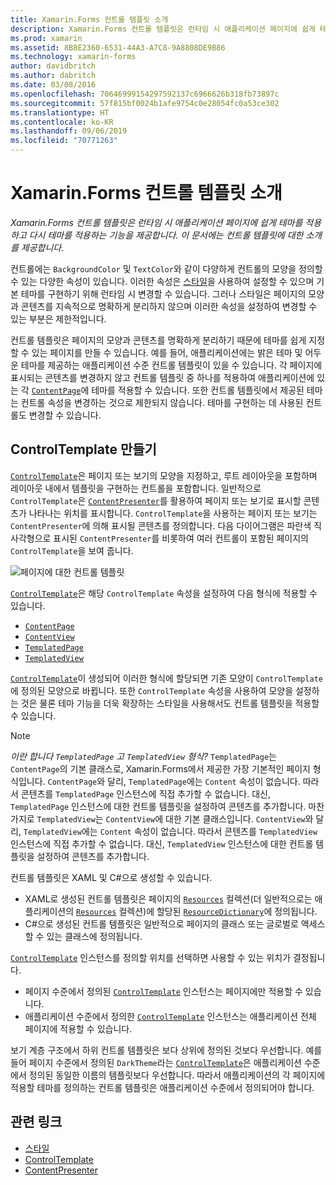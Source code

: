 ```yaml
---
title: Xamarin.Forms 컨트롤 템플릿 소개
description: Xamarin.Forms 컨트롤 템플릿은 런타임 시 애플리케이션 페이지에 쉽게 테마를 적용하고 다시 테마를 적용하는 기능을 제공합니다. 이 문서에는 컨트롤 템플릿에 대한 소개를 제공합니다.
ms.prod: xamarin
ms.assetid: 8B8E2360-6531-44A3-A7C8-9A8808DE9B86
ms.technology: xamarin-forms
author: davidbritch
ms.author: dabritch
ms.date: 03/08/2016
ms.openlocfilehash: 70646999154297592137c6966626b318fb73897c
ms.sourcegitcommit: 57f815bf0024b1afe9754c0e28054fc0a53ce302
ms.translationtype: HT
ms.contentlocale: ko-KR
ms.lasthandoff: 09/06/2019
ms.locfileid: "70771263"
---
```

# <a name="introduction-to-xamarinforms-control-templates"></a>Xamarin.Forms 컨트롤 템플릿 소개

_Xamarin.Forms 컨트롤 템플릿은 런타임 시 애플리케이션 페이지에 쉽게 테마를 적용하고 다시 테마를 적용하는 기능을 제공합니다. 이 문서에는 컨트롤 템플릿에 대한 소개를 제공합니다._

컨트롤에는 `BackgroundColor` 및 `TextColor`와 같이 다양하게 컨트롤의 모양을 정의할 수 있는 다양한 속성이 있습니다. 이러한 속성은 [스타일](~/xamarin-forms/user-interface/styles/index.md)을 사용하여 설정할 수 있으며 기본 테마를 구현하기 위해 런타임 시 변경할 수 있습니다. 그러나 스타일은 페이지의 모양과 콘텐츠를 지속적으로 명확하게 분리하지 않으며 이러한 속성을 설정하여 변경할 수 있는 부분은 제한적입니다.

컨트롤 템플릿은 페이지의 모양과 콘텐츠를 명확하게 분리하기 때문에 테마를 쉽게 지정할 수 있는 페이지를 만들 수 있습니다. 예를 들어, 애플리케이션에는 밝은 테마 및 어두운 테마를 제공하는 애플리케이션 수준 컨트롤 템플릿이 있을 수 있습니다. 각 페이지에 표시되는 콘텐츠를 변경하지 않고 컨트롤 템플릿 중 하나를 적용하여 애플리케이션에 있는 각 [`ContentPage`](xref:Xamarin.Forms.ContentPage)에 테마를 적용할 수 있습니다. 또한 컨트롤 템플릿에서 제공된 테마는 컨트롤 속성을 변경하는 것으로 제한되지 않습니다. 테마를 구현하는 데 사용된 컨트롤도 변경할 수 있습니다.

## <a name="creating-a-controltemplate"></a>ControlTemplate 만들기

[`ControlTemplate`](xref:Xamarin.Forms.ControlTemplate)은 페이지 또는 보기의 모양을 지정하고, 루트 레이아웃을 포함하며 레이아웃 내에서 템플릿을 구현하는 컨트롤을 포함합니다. 일반적으로 `ControlTemplate`은 [`ContentPresenter`](xref:Xamarin.Forms.ContentPresenter)를 활용하여 페이지 또는 보기로 표시할 콘텐츠가 나타나는 위치를 표시합니다. `ControlTemplate`을 사용하는 페이지 또는 보기는 `ContentPresenter`에 의해 표시될 콘텐츠를 정의합니다. 다음 다이어그램은 파란색 직사각형으로 표시된 `ContentPresenter`를 비롯하여 여러 컨트롤이 포함된 페이지의 `ControlTemplate`을 보여 줍니다.

![](introduction-images/control-template.png "페이지에 대한 컨트롤 템플릿")

[`ControlTemplate`](xref:Xamarin.Forms.ControlTemplate)은 해당 `ControlTemplate` 속성을 설정하여 다음 형식에 적용할 수 있습니다.

- [`ContentPage`](xref:Xamarin.Forms.ContentPage)
- [`ContentView`](xref:Xamarin.Forms.ContentView)
- [`TemplatedPage`](xref:Xamarin.Forms.TemplatedPage)
- [`TemplatedView`](xref:Xamarin.Forms.TemplatedView)

[`ControlTemplate`](xref:Xamarin.Forms.ControlTemplate)이 생성되어 이러한 형식에 할당되면 기존 모양이 `ControlTemplate`에 정의된 모양으로 바뀝니다. 또한 `ControlTemplate` 속성을 사용하여 모양을 설정하는 것은 물론 테마 기능을 더욱 확장하는 스타일을 사용해서도 컨트롤 템플릿을 적용할 수 있습니다.

> [!NOTE]
> *이란 합니다 `TemplatedPage` 고 `TemplatedView` 형식?* `TemplatedPage`는 `ContentPage`의 기본 클래스로, Xamarin.Forms에서 제공한 가장 기본적인 페이지 형식입니다. `ContentPage`와 달리, `TemplatedPage`에는 `Content` 속성이 없습니다. 따라서 콘텐츠를 `TemplatedPage` 인스턴스에 직접 추가할 수 없습니다. 대신, `TemplatedPage` 인스턴스에 대한 컨트롤 템플릿을 설정하여 콘텐츠를 추가합니다. 마찬가지로 `TemplatedView`는 `ContentView`에 대한 기본 클래스입니다. `ContentView`와 달리, `TemplatedView`에는 `Content` 속성이 없습니다. 따라서 콘텐츠를 `TemplatedView` 인스턴스에 직접 추가할 수 없습니다. 대신, `TemplatedView` 인스턴스에 대한 컨트롤 템플릿을 설정하여 콘텐츠를 추가합니다.

컨트롤 템플릿은 XAML 및 C#으로 생성할 수 있습니다.

- XAML로 생성된 컨트롤 템플릿은 페이지의 [`Resources`](xref:Xamarin.Forms.VisualElement.Resources) 컬렉션(더 일반적으로는 애플리케이션의 [`Resources`](xref:Xamarin.Forms.Application.Resources) 컬렉션)에 할당된 [`ResourceDictionary`](xref:Xamarin.Forms.ResourceDictionary)에 정의됩니다.
- C#으로 생성된 컨트롤 템플릿은 일반적으로 페이지의 클래스 또는 글로벌로 액세스할 수 있는 클래스에 정의됩니다.

[`ControlTemplate`](xref:Xamarin.Forms.ControlTemplate) 인스턴스를 정의할 위치를 선택하면 사용할 수 있는 위치가 결정됩니다.

- 페이지 수준에서 정의된 [`ControlTemplate`](xref:Xamarin.Forms.ControlTemplate) 인스턴스는 페이지에만 적용할 수 있습니다.
- 애플리케이션 수준에서 정의한 [`ControlTemplate`](xref:Xamarin.Forms.ControlTemplate) 인스턴스는 애플리케이션 전체 페이지에 적용할 수 있습니다.

보기 계층 구조에서 하위 컨트롤 템플릿은 보다 상위에 정의된 것보다 우선합니다. 예를 들어 페이지 수준에서 정의된 `DarkTheme`라는 [`ControlTemplate`](xref:Xamarin.Forms.ControlTemplate)은 애플리케이션 수준에서 정의된 동일한 이름의 템플릿보다 우선합니다. 따라서 애플리케이션의 각 페이지에 적용할 테마를 정의하는 컨트롤 템플릿은 애플리케이션 수준에서 정의되어야 합니다.

## <a name="related-links"></a>관련 링크

- [스타일](~/xamarin-forms/user-interface/styles/index.md)
- [ControlTemplate](xref:Xamarin.Forms.ControlTemplate)
- [ContentPresenter](xref:Xamarin.Forms.ContentPresenter)
